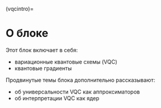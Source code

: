 (vqcintro)=

# О блоке

Этот блок включает в себя:

- вариационные квантовые схемы (VQC)
- квантовые градиенты

Продвинутые темы блока дополнительно рассказывают:

- об универсальности VQC как аппроксиматоров
- об интерпретации VQC как ядер
